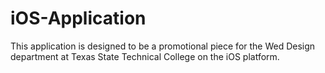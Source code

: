 # iOS-Application
This application is designed to be a promotional piece for the Wed Design department at Texas State Technical College on the iOS platform.

